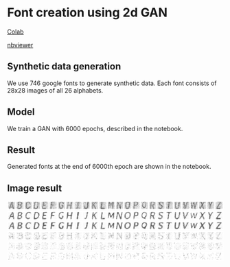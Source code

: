 # Font creation using 2d GAN
[Colab](https://colab.research.google.com/drive/18jb0fVEMcdCxiET8rnFi40p3W7PJVz-5?usp=sharing)

[nbviewer](https://nbviewer.org/github/AadityaSalgarkar/font_creation/blob/main/main.ipynb#)


## Synthetic data generation

We use 746 google fonts to generate synthetic data.
Each font consists of 28x28 images of all 26 alphabets.

## Model

We train a GAN with 6000 epochs, described in the notebook.

## Result

Generated fonts at the end of 6000th epoch are shown in the notebook.

## Image result

![image](images/img3.png)
![image](images/img6.png)
![image](images/img1.png)
![image](images/img5.png)
![image](images/img4.png)
![image](images/img2.png)